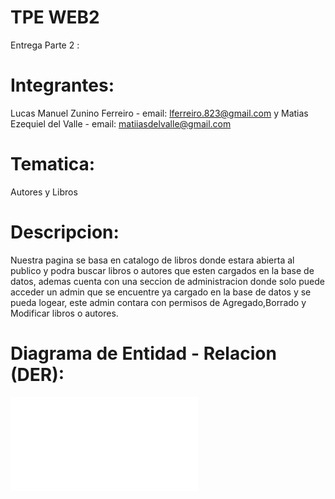 # TPE WEB2
 Entrega Parte 2 :

# Integrantes:
  Lucas Manuel Zunino Ferreiro - email: lferreiro.823@gmail.com
  y Matias Ezequiel del Valle - email: matiiasdelvalle@gmail.com
  
# Tematica:
  Autores y Libros
  
# Descripcion:
  Nuestra pagina se basa en catalogo de libros donde estara abierta al publico y podra buscar libros o autores que esten cargados en la base de datos, ademas cuenta con una seccion de administracion donde solo puede acceder un admin que se encuentre ya cargado en la base de datos y se pueda logear, este admin contara con permisos de Agregado,Borrado y Modificar libros o autores.

# Diagrama de Entidad - Relacion (DER):

![image](DER.pdf)
